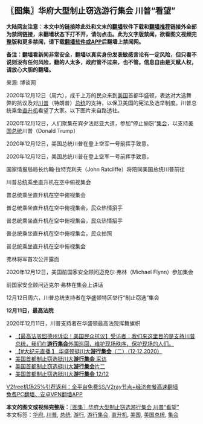  <h2>〖图集〗华府大型制止窃选游行集会 川普“看望”</h2> <p class="notice"><b>大陆网友注意：本文中的链接除此处和文末的<a href="https://github.com/bannedbook/fanqiang" >翻墙</a>软件下载和<a href="https://github.com/killgcd/justmysocks/blob/master/README.md">翻墙推荐</a>链接外全部为禁网链接，未翻墙状态下打不开，请勿点击。此为文字版禁闻，欲看图文视频完整版和更多禁闻，请下载<a href="https://github.com/bannedbook/fanqiang">翻墙软件或APP</a>后翻墙上禁闻网。</p><p>备注：翻墙看新闻非常安全，翻墙以真实身份发表敏感言论有一定风险，但只看不说则没有任何风险，翻的人太多，政府管不过来，也不管。信息自由是天赋人权，请放心大胆的翻墙。</b></p>  <div class="entry"> <p>来源:&nbsp;博谈网                          </p> <p>2020年12月12日（周六），成千上万的民众来到<a href="https://www.bannedbook.org/bnews/tag/%e7%be%8e%e5%9b%bd/" class="st_tag internal_tag" rel="tag" title="标签 美国 下的日志">美国</a>首都华盛顿，表达对大选舞弊的抗议及对<a href="https://www.bannedbook.org/bnews/tag/%e5%b7%9d%e6%99%ae/" class="st_tag internal_tag" rel="tag" title="标签 川普 下的日志">川普</a>（特朗普）<a href="https://www.bannedbook.org/bnews/tag/%e6%80%bb%e7%bb%9f/" class="st_tag internal_tag" rel="tag" title="标签 总统 下的日志">总统</a>的支持，以保卫美国的宪法及选举制度。川普总统乘坐<a href="https://www.bannedbook.org/bnews/tag/%e7%9b%b4%e5%8d%87%e6%9c%ba/" class="st_tag internal_tag" rel="tag" title="标签 直升机 下的日志">直升机</a>看望了大家。以下图片来自路透社。</p> <p>2020年12月12日，人们聚集在宾夕法尼亚大道，参加“停止偷窃”<a href="https://www.bannedbook.org/bnews/tag/%E9%9B%86%E4%BC%9A/" class="st_tag internal_tag" rel="tag" title="标签 集会 下的日志">集会</a>，以支持<a href="https://www.bannedbook.org/bnews/tag/%e7%be%8e%e5%9b%bd%e6%80%bb%e7%bb%9f/" class="st_tag internal_tag" rel="tag" title="标签 美国总统 下的日志">美国总统</a>川普（Donald Trump）</p> <p>2020年12月12日，美国总统川普在登上空军一号前挥手致意。</p> <p>2020年12月12日，美国总统川普在登上空军一号前挥手致意。</p> <p>国家情报局局长约翰·拉特克利夫（John Ratcliffe）将陪同美国总统川普前往</p> <p>川普总统乘坐直升机在空中俯视集会</p>  <p>普总统乘坐直升机在空中俯视集会</p> <p>普总统乘坐直升机在空中俯视集会，民众热情招手</p> <p>普总统乘坐直升机在空中俯视集会，民众热情招手</p> <p>普总统乘坐直升机在空中俯视集会，民众拍照</p> <p>普总统乘坐直升机在空中俯视集会</p> <p>弗林将军首次公开露面</p> <p>2020年12月12日，美国前国家安全顾问迈克尔·弗林（Michael Flynn）参加集会</p>  <p></p> <p>前国家安全顾问迈克尔·弗林在集会上讲话</p> <p></p> <p></p> <p></p> <p></p> <p></p>  <p></p> <p>12月12日周六，川普总统支持者在华盛顿特区举行“制止窃选”集会</p> <p><strong>12月11日，最高法院</strong></p> <p>2020年12月11日，川普支持者在华盛顿最高法院挥舞旗帜</p> <p></p> <p></p> <ul class='op-related-articles' title='相关阅读'> <li><a href='https://www.bannedbook.org/bnews/bannedvideo/20201213/1446641.html' target='_blank'>【最高法驳回德州诉讼！美国民众抗议】受访者：我们来这里目的是支持川普总统，我们在<b>游行集会</b>外围巡回，维护现场秩序，保护现场的人们。</a></li> <li><a href='https://www.bannedbook.org/bnews/bannedvideo/20201213/1446640.html' target='_blank'>【#大纪元直播 】 华盛顿挺川大<b>游行集会</b>（二）（12·12.2020）</a></li> <li><a href='https://www.bannedbook.org/bnews/bannedvideo/20201213/1446574.html' target='_blank'>美国首都制止窃选挺川大<b>游行集会</b> 采访</a></li> <li><a href='https://www.bannedbook.org/bnews/bannedvideo/20201213/1446554.html' target='_blank'>美国首都制止窃选挺川大<b>游行集会</b>片二</a></li> <li><a href='https://www.bannedbook.org/bnews/bannedvideo/20201213/1446553.html' target='_blank'>美国首都制止窃选挺川大<b>游行集会</b> 12/12</a></li> </ul> <p class="texttj"> <a href="https://github.com/bannedbook/fanqiang/wiki/V2ray%E6%9C%BA%E5%9C%BA" target="_blank">V2free机场25%引荐返利：全平台免费SS/V2ray节点+经济套餐高速翻墙</a><br/> <a href="https://github.com/bannedbook/fanqiang/wiki/%E7%A6%81%E9%97%BB%E7%BD%91%E5%AE%89%E5%8D%93%E7%BF%BB%E5%A2%99%E6%96%B0%E9%97%BBAPP" target="_blank">免费PC翻墙、安卓VPN翻墙APP</a></p><p></p> <a name='sharetosocial'></a>       <div><b>本文的图文或视频完整版</b>：<a href='https://www.bannedbook.org/bnews/cbnews/20201213/1446643.html'>〖图集〗华府大型制止窃选游行集会 川普“看望”</a></div>  </div><!--END ENTRY--> <div class="postfooter"> <div>本文标签：<a href="https://www.bannedbook.org/bnews/tag/%e5%8d%8e%e5%ba%9c/" rel="tag">华府</a>, <a href="https://www.bannedbook.org/bnews/tag/%e5%b7%9d%e6%99%ae/" rel="tag">川普</a>, <a href="https://www.bannedbook.org/bnews/tag/%e6%80%bb%e7%bb%9f/" rel="tag">总统</a>, <a href="https://www.bannedbook.org/bnews/tag/%e6%b8%b8%e8%a1%8c/" rel="tag">游行</a>, <a href="https://www.bannedbook.org/bnews/tag/%E6%B8%B8%E8%A1%8C%E9%9B%86%E4%BC%9A/" rel="tag">游行集会</a>, <a href="https://www.bannedbook.org/bnews/tag/%e7%9b%b4%e5%8d%87%e6%9c%ba/" rel="tag">直升机</a>, <a href="https://www.bannedbook.org/bnews/tag/%e7%be%8e%e5%9b%bd/" rel="tag">美国</a>, <a href="https://www.bannedbook.org/bnews/tag/%e7%be%8e%e5%9b%bd%e6%80%bb%e7%bb%9f/" rel="tag">美国总统</a>, <a href="https://www.bannedbook.org/bnews/tag/%E9%9B%86%E4%BC%9A/" rel="tag">集会</a></div>  </div><!--END POSTFOOTER--> 